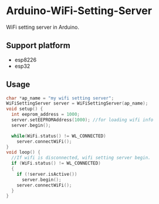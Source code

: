 # Arduino-WiFi-Setting-Server

WiFi setting server in Arduino.

## Support platform

- esp8226
- esp32

## Usage

```cpp
char *ap_name = "my wifi setting server";
WiFiSettingServer server = WiFiSettingServer(ap_name);
void setup() {
  int eeprom_address = 1000;
  server.setEEPROMAddress(1000); //for loading wifi info
  server.begin();

  while(WiFi.status() != WL_CONNECTED)
    server.connectWiFi();
}
void loop() {
  //If wifi is disconnected, wifi setting server begin.
  if (WiFi.status() != WL_CONNECTED)
  {
    if (!server.isActive())
      server.begin();
    server.connectWiFi();
  }
}
```

